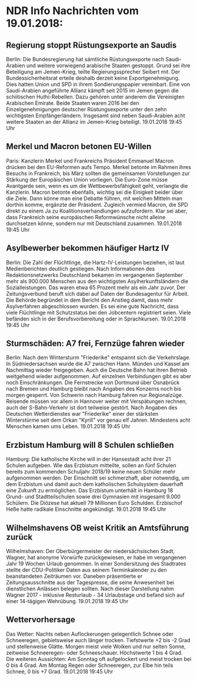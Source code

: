 # NDR Info Nachrichten vom 19.01.2018:


## Regierung stoppt Rüstungsexporte an Saudis
Berlin: Die Bundesregierung hat sämtliche Rüstungsexporte nach Saudi-Arabien und weitere vorwiegend arabische Staaten gestoppt. Grund sei ihre Beteiligung am Jemen-Krieg, teilte Regierungssprecher Seibert mit. Der Bundessicherheitsrat erteile deshalb derzeit keine Exportgenehmigung. Dies hatten Union und SPD in ihrem Sondierungspapier vereinbart. Eine von Saudi-Arabien angeführte Allianz kämpft seit 2015 im Jemen gegen die schiitischen Huthi-Rebellen. Dazu gehören unter anderem die Vereinigten Arabischen Emirate. Beide Staaten waren 2016 bei den Einzelgenehmigungen deutscher Rüstungsexporte unter den zehn wichtigsten Empfängerländern. Insgesamt sind neben Saudi-Arabien acht weitere Staaten an der Allianz im Jemen-Krieg beteiligt. 19.01.2018 19:45 Uhr 

## Merkel und Macron betonen EU-Willen
Paris: Kanzlerin Merkel und Frankreichs Präsident Emmanuel Macron drücken bei den EU-Reformen aufs Tempo. Merkel betonte im Rahmen ihres Besuchs in Frankreich, bis März sollten die gemeinsamen Vorstellungen zur Stärkung der Europäischen Union vorliegen. Die Euro-Zone müsse Avantgarde sein, wenn es um die Wettbewerbsfähigkeit geht, verlangte die Kanzlerin. Macron betonte ebenfalls, wichtig sei die Einigkeit beider über die Ziele. Dann könne man eine Debatte führen, mit welchen Mitteln man dorthin komme, ergänzte der Präsident. Zugleich vermied Macron, die SPD direkt zu einem Ja zu Koalitionsverhandlungen aufzufordern. Klar sei aber, dass Frankreich seine europäischen Reformwünsche nicht alleine durchsetzen könne, sondern nur mit Deutschland zusammen. 19.01.2018 19:45 Uhr 

## Asylbewerber bekommen häufiger Hartz IV
Berlin: Die Zahl der Flüchtlinge, die Hartz-IV-Leistungen beziehen, ist laut Medienberichten deutlich gestiegen. Nach Informationen des Redaktionsnetzwerks Deutschland bekamen im vergangenen September mehr als 900.000 Menschen aus den wichtigsten Asylherkunftsländern die Sozialleistungen. Das waren etwa 65 Prozent mehr als ein Jahr zuvor. Der Zeitungsverbund beruft sich dabei auf Daten der Bundesagentur für Arbeit. Die Behörde begründet in dem Bericht den Anstieg damit, dass mehr Asylverfahren abgeschlossen wurden. Es sei eine gute Nachricht, dass viele Flüchtlinge mit Schutzstatus bei den Jobcentern registriert seien. Viele befänden sich in der Berufsvorbereitung oder in Sprachkursen. 19.01.2018 19:45 Uhr 

## Sturmschäden: A7 frei, Fernzüge fahren wieder
Berlin: Nach dem Wintersturm "Friederike" entspannt sich die Verkehrslage. In Südniedersachsen wurde die A7 zwischen Hann. Münden und Kassel am Nachmittag wieder freigegeben. Auch die Deutsche Bahn hat ihren Betrieb weitgehend wieder aufgenommen. Auf einzelnen Verbindungen gibt es aber noch Einschränkungen. Die Fernstrecke von Dortmund über Osnabrück nach Bremen und Hamburg bleibt nach Angaben des Konzerns noch bis morgen gesperrt. Von Schwerin nach Hamburg fahren nur Regionalzüge. Reisende müssen vor allem in Hannover weiter mit Verspätungen rechnen, auch der S-Bahn-Verkehr ist dort teilweise gestört. Nach Angaben des Deutschen Wetterdienstes war "Friederike" einer der stärksten Winterstürme seit dem Orkan "Kyrill" vor genau elf Jahren. Mindestens acht Menschen kamen ums Leben. 19.01.2018 19:45 Uhr 

## Erzbistum Hamburg will 8 Schulen schließen
Hamburg:      Die katholische Kirche will in der Hansestadt acht ihrer 21 Schulen aufgeben. Wie das Erzbistum mitteilte, sollen an fünf Schulen bereits zum kommenden Schuljahr 2018/19 keine neuen Schüler mehr aufgenommen werden. Der Einschnitt sei schmerzhaft, aber notwendig, um dem Erzbistum und damit auch dem katholischen Schulsystem dauerhaft eine Zukunft zu ermöglichen. Das Erzbistum unterhält in Hamburg 18 Grund- und Stadtteilschulen sowie drei Gymnasien mit insgesamt 9.000 Schülern. Die Diözese hat aktuell 79 Millionen Euro Schulden. Erzbischof Heße hatte radikale Einschnitte angekündigt. 19.01.2018 19:45 Uhr 

## Wilhelmshavens OB weist Kritik an Amtsführung zurück
Wilhelmshaven: Der Oberbürgermeister der niedersächsischen Stadt, Wagner, hat anonyme Vorwürfe zurückgewiesen, er habe im vergangenen Jahr 19 Wochen Urlaub genommen. In einer Sondersitzung des Stadtrates stellte der CDU-Politiker Daten aus seinem Terminkalender zu den beanstandeten Zeiträumen vor. Daneben präsentierte er Zeitungsausschnitte aus der Tagespresse, die seine Anwesenheit bei dienstlichen Anlässen belegen sollten. Nach dieser Darstellung nahm Wagner 2017 - inklusive Resturlaub - 34 Urlaubstage und befand sich auf einer 14-tägigen Wehrübung. 19.01.2018 19:45 Uhr 

## Wettervorhersage
Das Wetter:
Nachts neben Auflockerungen gelegentlich Schnee oder Schneeregen, gebietsweise auch länger trocken. Tiefstwerte +2 bis -2 Grad und stellenweise Glätte. Morgen meist viele Wolken und nur selten Sonne, zeitweise Schneeregen- oder Schneeschauer. Höchstwerte 1 bis 4 Grad. Die weiteren Aussichten: Am Sonntag oft aufgelockert und meist trocken bei 0 bis 4 Grad. Am Montag Regen oder Schneeregen, zur Elbe hin teils Schnee, 0 bis +7 Grad. 19.01.2018 19:45 Uhr 
